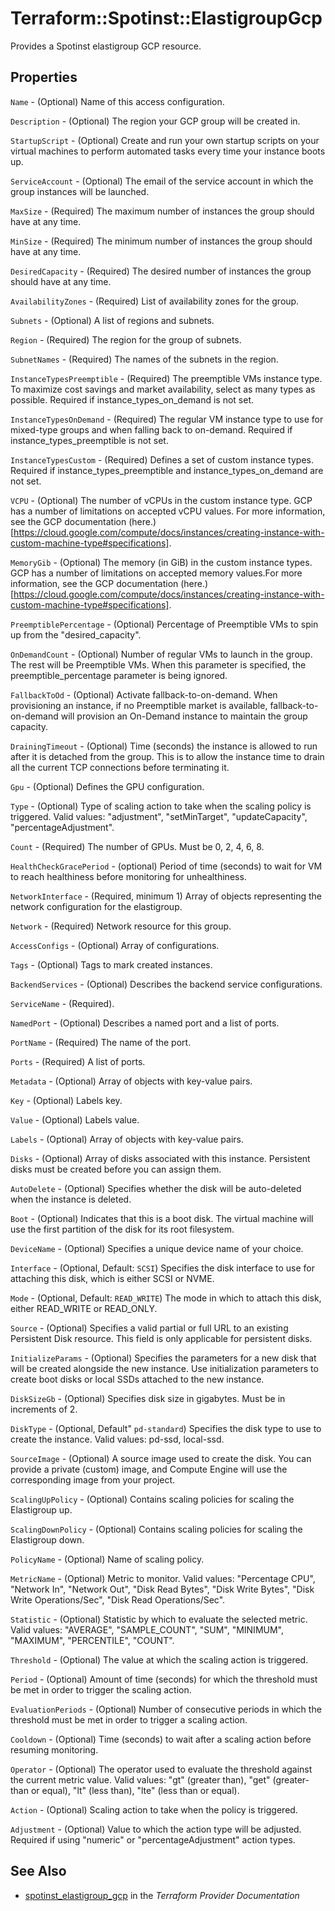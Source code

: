 # Terraform::Spotinst::ElastigroupGcp

Provides a Spotinst elastigroup GCP resource.

## Properties

`Name` - (Optional) Name of this access configuration.

`Description` - (Optional) The region your GCP group will be created in.

`StartupScript` - (Optional) Create and run your own startup scripts on your virtual machines to perform automated tasks every time your instance boots up.

`ServiceAccount` - (Optional) The email of the service account in which the group instances will be launched.

`MaxSize` - (Required) The maximum number of instances the group should have at any time.

`MinSize` - (Required) The minimum number of instances the group should have at any time.

`DesiredCapacity` - (Required) The desired number of instances the group should have at any time.

`AvailabilityZones` - (Required) List of availability zones for the group.

`Subnets` - (Optional) A list of regions and subnets.

`Region` - (Required) The region for the group of subnets.

`SubnetNames` - (Required) The names of the subnets in the region.

`InstanceTypesPreemptible` - (Required) The preemptible VMs instance type. To maximize cost savings and market availability, select as many types as possible. Required if instance_types_on_demand is not set.

`InstanceTypesOnDemand` - (Required) The regular VM instance type to use for mixed-type groups and when falling back to on-demand. Required if instance_types_preemptible is not set.

`InstanceTypesCustom` - (Required) Defines a set of custom instance types. Required if instance_types_preemptible and instance_types_on_demand are not set.

`VCPU` - (Optional) The number of vCPUs in the custom instance type. GCP has a number of limitations on accepted vCPU values. For more information, see the GCP documentation (here.)[https://cloud.google.com/compute/docs/instances/creating-instance-with-custom-machine-type#specifications].

`MemoryGib` - (Optional) The memory (in GiB) in the custom instance types. GCP has a number of limitations on accepted memory values.For more information, see the GCP documentation (here.)[https://cloud.google.com/compute/docs/instances/creating-instance-with-custom-machine-type#specifications].

`PreemptiblePercentage` - (Optional) Percentage of Preemptible VMs to spin up from the "desired_capacity".

`OnDemandCount` - (Optional) Number of regular VMs to launch in the group. The rest will be Preemptible VMs. When this parameter is specified, the preemptible_percentage parameter is being ignored.

`FallbackToOd` - (Optional) Activate fallback-to-on-demand. When provisioning an instance, if no Preemptible market is available, fallback-to-on-demand will provision an On-Demand instance to maintain the group capacity.

`DrainingTimeout` - (Optional) Time (seconds) the instance is allowed to run after it is detached from the group. This is to allow the instance time to drain all the current TCP connections before terminating it.

`Gpu` - (Optional) Defines the GPU configuration.

`Type` - (Optional) Type of scaling action to take when the scaling policy is triggered. Valid values: "adjustment", "setMinTarget", "updateCapacity", "percentageAdjustment".

`Count` - (Required) The number of GPUs. Must be 0, 2, 4, 6, 8.

`HealthCheckGracePeriod` - (optional) Period of time (seconds) to wait for VM to reach healthiness before monitoring for unhealthiness.

`NetworkInterface` - (Required, minimum 1) Array of objects representing the network configuration for the elastigroup.

`Network` - (Required) Network resource for this group.

`AccessConfigs` - (Optional) Array of configurations.

`Tags` - (Optional) Tags to mark created instances.

`BackendServices` - (Optional) Describes the backend service configurations.

`ServiceName` - (Required).

`NamedPort` - (Optional) Describes a named port and a list of ports.

`PortName` - (Required) The name of the port.

`Ports` - (Required) A list of ports.

`Metadata` - (Optional) Array of objects with key-value pairs.

`Key` - (Optional) Labels key.

`Value` - (Optional) Labels value.

`Labels` - (Optional) Array of objects with key-value pairs.

`Disks` - (Optional) Array of disks associated with this instance. Persistent disks must be created before you can assign them.

`AutoDelete` - (Optional) Specifies whether the disk will be auto-deleted when the instance is deleted.

`Boot` - (Optional) Indicates that this is a boot disk. The virtual machine will use the first partition of the disk for its root filesystem.

`DeviceName` - (Optional) Specifies a unique device name of your choice.

`Interface` - (Optional, Default: `SCSI`) Specifies the disk interface to use for attaching this disk, which is either SCSI or NVME.

`Mode` - (Optional, Default: `READ_WRITE`) The mode in which to attach this disk, either READ_WRITE or READ_ONLY.

`Source` - (Optional) Specifies a valid partial or full URL to an existing Persistent Disk resource. This field is only applicable for persistent disks.

`InitializeParams` - (Optional) Specifies the parameters for a new disk that will be created alongside the new instance. Use initialization parameters to create boot disks or local SSDs attached to the new instance.

`DiskSizeGb` - (Optional) Specifies disk size in gigabytes. Must be in increments of 2.

`DiskType` - (Optional, Default" `pd-standard`) Specifies the disk type to use to create the instance. Valid values: pd-ssd, local-ssd.

`SourceImage` - (Optional) A source image used to create the disk. You can provide a private (custom) image, and Compute Engine will use the corresponding image from your project.

`ScalingUpPolicy` - (Optional) Contains scaling policies for scaling the Elastigroup up.

`ScalingDownPolicy` - (Optional) Contains scaling policies for scaling the Elastigroup down.

`PolicyName` - (Optional) Name of scaling policy.

`MetricName` - (Optional) Metric to monitor. Valid values: "Percentage CPU", "Network In", "Network Out", "Disk Read Bytes", "Disk Write Bytes", "Disk Write Operations/Sec", "Disk Read Operations/Sec".

`Statistic` - (Optional) Statistic by which to evaluate the selected metric. Valid values: "AVERAGE", "SAMPLE_COUNT", "SUM", "MINIMUM", "MAXIMUM", "PERCENTILE", "COUNT".

`Threshold` - (Optional) The value at which the scaling action is triggered.

`Period` - (Optional) Amount of time (seconds) for which the threshold must be met in order to trigger the scaling action.

`EvaluationPeriods` - (Optional) Number of consecutive periods in which the threshold must be met in order to trigger a scaling action.

`Cooldown` - (Optional) Time (seconds) to wait after a scaling action before resuming monitoring.

`Operator` - (Optional) The operator used to evaluate the threshold against the current metric value. Valid values: "gt" (greater than), "get" (greater-than or equal), "lt" (less than), "lte" (less than or equal).

`Action` - (Optional) Scaling action to take when the policy is triggered.

`Adjustment` - (Optional) Value to which the action type will be adjusted. Required if using "numeric" or "percentageAdjustment" action types.


## See Also

* [spotinst_elastigroup_gcp](https://www.terraform.io/docs/providers/spotinst/r/elastigroup_gcp.html) in the _Terraform Provider Documentation_